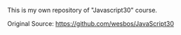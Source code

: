 This is my own repository of "Javascript30" course.

Original Source: https://github.com/wesbos/JavaScript30
